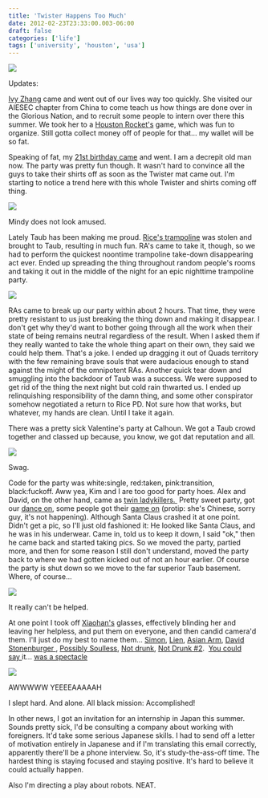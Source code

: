 ```yaml
---
title: 'Twister Happens Too Much'
date: 2012-02-23T23:33:00.003-06:00
draft: false
categories: ['life']
tags: ['university', 'houston', 'usa']
---
```


[![](http://4.bp.blogspot.com/-3dBXKBm2gQ8/T0cg39qWqjI/AAAAAAAAALA/ifiHkNrpllY/s400/6773114420_e0515bb992_o.jpg)](http://4.bp.blogspot.com/-3dBXKBm2gQ8/T0cg39qWqjI/AAAAAAAAALA/ifiHkNrpllY/s1600/6773114420_e0515bb992_o.jpg)



Updates:

[Ivy Zhang](http://farm8.staticflickr.com/7002/6832293027_e510393136_m.jpg) came and went out of our lives way too quickly. She visited our AIESEC chapter from China to come teach us how things are done over in the Glorious Nation, and to recruit some people to intern over there this summer. We took her to a [Houston Rocket's](http://www.flickr.com/photos/62673615@N03/6778588436/) game, which was fun to organize. Still gotta collect money off of people for that... my wallet will be so fat.

Speaking of fat, my [21st birthday came](http://www.flickr.com/photos/62673615@N03/6832418967/in/photostream) and went. I am a decrepit old man now. The party was pretty fun though. It wasn't hard to convince all the guys to take their shirts off as soon as the Twister mat came out. I'm starting to notice a trend here with this whole Twister and shirts coming off thing.


[![](http://2.bp.blogspot.com/-0JpN92pUs38/T0cYwZ9AsGI/AAAAAAAAAKY/_yx4BX7gw9A/s400/6773052222_7a40887674_o.jpg)](http://2.bp.blogspot.com/-0JpN92pUs38/T0cYwZ9AsGI/AAAAAAAAAKY/_yx4BX7gw9A/s1600/6773052222_7a40887674_o.jpg)

Mindy does not look amused.



Lately Taub has been making me proud. [Rice's trampoline](http://www.flickr.com/photos/62673615@N03/6773112848/in/photostream) was stolen and brought to Taub, resulting in much fun. RA's came to take it, though, so we had to perform the quickest noontime trampoline take-down disappearing act ever. Ended up spreading the thing throughout random people's rooms and taking it out in the middle of the night for an epic nighttime trampoline party. 



[![](http://2.bp.blogspot.com/-5skTMv16gsk/T0cZomxcfwI/AAAAAAAAAKg/V847HDJ2B38/s400/6919230001_808fdb8a62_o.jpg)](http://2.bp.blogspot.com/-5skTMv16gsk/T0cZomxcfwI/AAAAAAAAAKg/V847HDJ2B38/s1600/6919230001_808fdb8a62_o.jpg)



RAs came to break up our party within about 2 hours. That time, they were pretty resistant to us just breaking the thing down and making it disappear. I don't get why they'd want to bother going through all the work when their state of being remains neutral regardless of the result. When I asked them if they really wanted to take the whole thing apart on their own, they said we could help them. That's a joke. I ended up dragging it out of Quads territory with the few remaining brave souls that were audacious enough to stand against the might of the omnipotent RAs. Another quick tear down and smuggling into the backdoor of Taub was a success. We were supposed to get rid of the thing the next night but cold rain thwarted us. I ended up relinquishing responsibility of the damn thing, and some other conspirator somehow negotiated a return to Rice PD. Not sure how that works, but whatever, my hands are clean. Until I take it again.



There was a pretty sick Valentine's party at Calhoun. We got a Taub crowd together and classed up because, you know, we got dat reputation and all.





[![](http://3.bp.blogspot.com/-8v7DoTV6kRc/T0cbFEQmGJI/AAAAAAAAAKo/bNDqcF5SzZg/s400/6924700443_3f2a4b6da4_o.jpg)](http://3.bp.blogspot.com/-8v7DoTV6kRc/T0cbFEQmGJI/AAAAAAAAAKo/bNDqcF5SzZg/s1600/6924700443_3f2a4b6da4_o.jpg)

Swag.



Code for the party was white:single, red:taken, pink:transition, black:fuckoff. Aww yea, Kim and I are too good for party hoes. Alex and David, on the other hand, came as [twin ladykillers. ](http://www.flickr.com/photos/62673615@N03/6924700705/in/photostream) Pretty sweet party, got our [dance on](http://www.flickr.com/photos/62673615@N03/6778582952/in/photostream), some people got their [game on](http://www.flickr.com/photos/62673615@N03/6924701361/in/photostream) (protip: she's Chinese, sorry guy, it's not happening). Although Santa Claus crashed it at one point. Didn't get a pic, so I'll just old fashioned it: He looked like Santa Claus, and he was in his underwear. Came in, told us to keep it down, I said "ok," then he came back and started taking pics. So we moved the party, partied more, and then for some reason I still don't understand, moved the party back to where we had gotten kicked out of not an hour earlier. Of course the party is shut down so we move to the far superior Taub basement. Where, of course...



[![](http://2.bp.blogspot.com/-istAARkvX_8/T0cc34wzdKI/AAAAAAAAAKw/7h6QLoE0rMQ/s400/6924705279_ae4db27b0b_o.jpg)](http://2.bp.blogspot.com/-istAARkvX_8/T0cc34wzdKI/AAAAAAAAAKw/7h6QLoE0rMQ/s1600/6924705279_ae4db27b0b_o.jpg)

It really can't be helped.



At one point I took off [Xiaohan's](http://www.flickr.com/photos/62673615@N03/6832264643/in/photostream) glasses, effectively blinding her and leaving her helpless, and put them on everyone, and then candid camera'd them. I'll just do my best to name them... [Simon](http://www.flickr.com/photos/62673615@N03/6778584290/in/photostream), [Lien](http://www.flickr.com/photos/62673615@N03/6778584406/in/photostream), [Asian Arm](http://www.flickr.com/photos/62673615@N03/6778584470/in/photostream), [David Stonenburger ](http://www.flickr.com/photos/62673615@N03/6778584632/in/photostream), [Possibly Soulless](http://www.flickr.com/photos/62673615@N03/6778584714/in/photostream), [Not drunk](http://www.flickr.com/photos/62673615@N03/6924704497/in/photostream), [Not Drunk #2](http://www.flickr.com/photos/62673615@N03/6924704415/in/photostream).  [You could say ](http://www.flickr.com/photos/62673615@N03/6778585128/in/photostream)it... [was a spectacle](http://www.flickr.com/photos/62673615@N03/6778585258/in/photostream)



[![](http://3.bp.blogspot.com/-f2l2bSpqAvk/T0ceb4Vm-2I/AAAAAAAAAK4/5S3M1IslQtA/s400/6924702967_d4edcb1f75_o.jpg)](http://3.bp.blogspot.com/-f2l2bSpqAvk/T0ceb4Vm-2I/AAAAAAAAAK4/5S3M1IslQtA/s1600/6924702967_d4edcb1f75_o.jpg)

AWWWWW YEEEEAAAAAH



I slept hard. And alone. All black mission: Accomplished!





In other news, I got an invitation for an internship in Japan this summer. Sounds pretty sick, I'd be consulting a company about working with foreigners. It'd take some serious Japanese skills. I had to send off a letter of motivation entirely in Japanese and if I'm translating this email correctly, apparently there'll be a phone interview. So, it's study-the-ass-off time. The hardest thing is staying focused and staying positive. It's hard to believe it could actually happen.



Also I'm directing a play about robots. NEAT.
